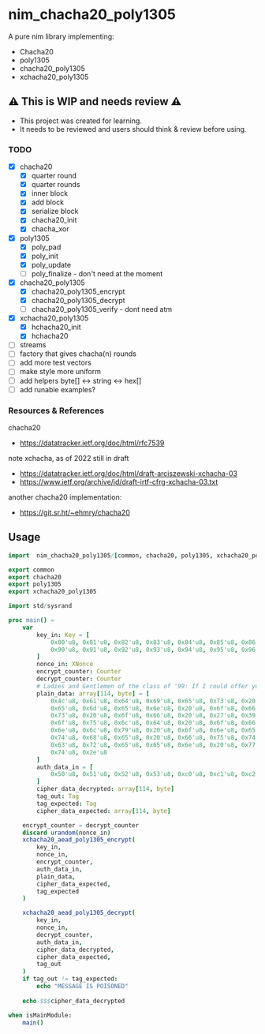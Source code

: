 
# nim_chacha20_poly1305
A pure nim library implementing:
- Chacha20
- poly1305
- chacha20_poly1305
- xchacha20_poly1305


## ⚠️ This is WIP and needs review ⚠️
- This project was created for learning.
- It needs to be reviewed and users should think & review before using.

### TODO
- [x] chacha20
	- [x] quarter round
	- [x] quarter rounds
	- [x] inner block
	- [x] add block
	- [x] serialize block
	- [x] chacha20_init
	- [x] chacha_xor
- [x] poly1305
	- [x] poly_pad
	- [x] poly_init
	- [x] poly_update
	- [ ] poly_finalize -  don't need at the moment
- [x] chacha20_poly1305
	- [x] chacha20_poly1305_encrypt
	- [x] chacha20_poly1305_decrypt
	- [ ] chacha20_poly1305_verify -  dont need atm
- [x] xchacha20_poly1305
	- [x] hchacha20_init
	- [x] hchacha20
- [ ] streams
- [ ] factory that gives chacha(n) rounds
- [ ] add more test vectors
- [ ] make style more uniform
- [ ] add helpers byte[] <-> string <-> hex[]
- [ ] add runable examples?

### Resources & References

chacha20
- https://datatracker.ietf.org/doc/html/rfc7539
  
note xchacha, as of 2022 still in draft
- https://datatracker.ietf.org/doc/html/draft-arciszewski-xchacha-03
- https://www.ietf.org/archive/id/draft-irtf-cfrg-xchacha-03.txt
  
another chacha20 implementation:
- https://git.sr.ht/~ehmry/chacha20


## Usage
```nim
import  nim_chacha20_poly1305/[common, chacha20, poly1305, xchacha20_poly1305]

export common
export chacha20
export poly1305
export xchacha20_poly1305

import std/sysrand

proc main() =
    var
        key_in: Key = [
            0x80'u8, 0x81'u8, 0x82'u8, 0x83'u8, 0x84'u8, 0x85'u8, 0x86'u8, 0x87'u8, 0x88'u8, 0x89'u8, 0x8a'u8, 0x8b'u8, 0x8c'u8, 0x8d'u8, 0x8e'u8, 0x8f'u8,
            0x90'u8, 0x91'u8, 0x92'u8, 0x93'u8, 0x94'u8, 0x95'u8, 0x96'u8, 0x97'u8, 0x98'u8, 0x99'u8, 0x9a'u8, 0x9b'u8, 0x9c'u8, 0x9d'u8, 0x9e'u8, 0x9f'u8,
        ]
        nonce_in: XNonce
        encrypt_counter: Counter
        decrypt_counter: Counter
        # Ladies and Gentlemen of the class of '99: If I could offer you only one tip for the future, sunscreen would be it.
        plain_data: array[114, byte] = [
            0x4c'u8, 0x61'u8, 0x64'u8, 0x69'u8, 0x65'u8, 0x73'u8, 0x20'u8, 0x61'u8, 0x6e'u8, 0x64'u8, 0x20'u8, 0x47'u8, 0x65'u8, 0x6e'u8, 0x74'u8, 0x6c'u8,
            0x65'u8, 0x6d'u8, 0x65'u8, 0x6e'u8, 0x20'u8, 0x6f'u8, 0x66'u8, 0x20'u8, 0x74'u8, 0x68'u8, 0x65'u8, 0x20'u8, 0x63'u8, 0x6c'u8, 0x61'u8, 0x73'u8,
            0x73'u8, 0x20'u8, 0x6f'u8, 0x66'u8, 0x20'u8, 0x27'u8, 0x39'u8, 0x39'u8, 0x3a'u8, 0x20'u8, 0x49'u8, 0x66'u8, 0x20'u8, 0x49'u8, 0x20'u8, 0x63'u8,
            0x6f'u8, 0x75'u8, 0x6c'u8, 0x64'u8, 0x20'u8, 0x6f'u8, 0x66'u8, 0x66'u8, 0x65'u8, 0x72'u8, 0x20'u8, 0x79'u8, 0x6f'u8, 0x75'u8, 0x20'u8, 0x6f'u8,
            0x6e'u8, 0x6c'u8, 0x79'u8, 0x20'u8, 0x6f'u8, 0x6e'u8, 0x65'u8, 0x20'u8, 0x74'u8, 0x69'u8, 0x70'u8, 0x20'u8, 0x66'u8, 0x6f'u8, 0x72'u8, 0x20'u8,
            0x74'u8, 0x68'u8, 0x65'u8, 0x20'u8, 0x66'u8, 0x75'u8, 0x74'u8, 0x75'u8, 0x72'u8, 0x65'u8, 0x2c'u8, 0x20'u8, 0x73'u8, 0x75'u8, 0x6e'u8, 0x73'u8,
            0x63'u8, 0x72'u8, 0x65'u8, 0x65'u8, 0x6e'u8, 0x20'u8, 0x77'u8, 0x6f'u8, 0x75'u8, 0x6c'u8, 0x64'u8, 0x20'u8, 0x62'u8, 0x65'u8, 0x20'u8, 0x69'u8,
            0x74'u8, 0x2e'u8
        ]   
        auth_data_in = [
            0x50'u8, 0x51'u8, 0x52'u8, 0x53'u8, 0xc0'u8, 0xc1'u8, 0xc2'u8, 0xc3'u8, 0xc4'u8, 0xc5'u8, 0xc6'u8, 0xc7'u8,
        ]
        cipher_data_decrypted: array[114, byte]
        tag_out: Tag
        tag_expected: Tag 
        cipher_data_expected: array[114, byte]

    encrypt_counter = decrypt_counter
    discard urandom(nonce_in)
    xchacha20_aead_poly1305_encrypt(
        key_in,
        nonce_in,
        encrypt_counter,
        auth_data_in,
        plain_data,
        cipher_data_expected,
        tag_expected
    )

    xchacha20_aead_poly1305_decrypt(
        key_in,
        nonce_in,
        decrypt_counter,
        auth_data_in,
        cipher_data_decrypted,
        cipher_data_expected,
        tag_out
    )
    if tag_out != tag_expected:
        echo "MESSAGE IS POISONED"
    
    echo $$$cipher_data_decrypted

when isMainModule:
    main()
```
